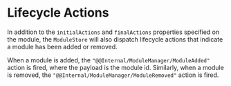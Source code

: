 # Lifecycle Actions

In addition to the `initialActions` and `finalActions` properties specified on the module, the `ModuleStore` will also dispatch lifecycle actions that indicate a module has been added or removed.

When a module is added, the `"@@Internal/ModuleManager/ModuleAdded"` action is fired, where the payload is the module id. Similarly, when a module is removed, the `"@@Internal/ModuleManager/ModuleRemoved"` action is fired.
